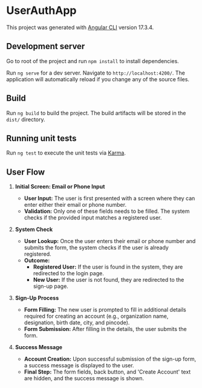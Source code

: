 # UserAuthApp

This project was generated with [Angular CLI](https://github.com/angular/angular-cli) version 17.3.4.

## Development server


Go to root of the project and run `npm install` to install dependencies.

Run `ng serve` for a dev server. Navigate to `http://localhost:4200/`. The application will automatically reload if you change any of the source files.

## Build

Run `ng build` to build the project. The build artifacts will be stored in the `dist/` directory.

## Running unit tests

Run `ng test` to execute the unit tests via [Karma](https://karma-runner.github.io).


## User Flow

1. **Initial Screen: Email or Phone Input**
    - **User Input:** The user is first presented with a screen where they can enter either their email or phone number.
    - **Validation:** Only one of these fields needs to be filled. The system checks if the provided input matches a registered user.

2. **System Check**
    - **User Lookup:** Once the user enters their email or phone number and submits the form, the system checks if the user is already registered.
    - **Outcome:**
        - **Registered User:** If the user is found in the system, they are redirected to the login page.
        - **New User:** If the user is not found, they are redirected to the sign-up page.

3. **Sign-Up Process**
    - **Form Filling:** The new user is prompted to fill in additional details required for creating an account (e.g., organization name, designation, birth date, city, and pincode).
    - **Form Submission:** After filling in the details, the user submits the form.

4. **Success Message**
    - **Account Creation:** Upon successful submission of the sign-up form, a success message is displayed to the user.
    - **Final Step:** The form fields, back button, and 'Create Account' text are hidden, and the success message is shown.
